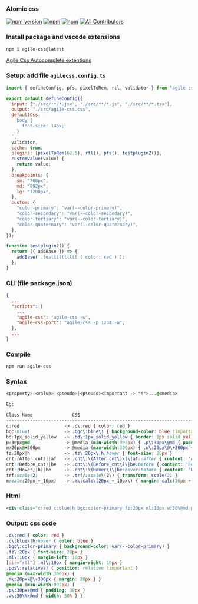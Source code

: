### Atomic css

[![npm version](https://badge.fury.io/js/agile-css.svg)](https://badge.fury.io/js/agile-css) [![npm](https://img.shields.io/npm/dw/agile-css.svg?logo=npm)](https://www.npmjs.com/package/agile-css) [![npm](https://img.shields.io/bundlephobia/minzip/agile-css)](https://www.npmjs.com/package/agile-css)
[![All Contributors](https://img.shields.io/badge/all_contributors-1-orange.svg?style=flat-square)](#contributors-)

### Install package and vscode extensions

```bash
npm i agile-css@latest
```

[Agile Css Autocomplete extentions](https://marketplace.visualstudio.com/items?itemName=AgileCssAutocomplete.agile-css-autocomplete&ssr=false#overview)

### Setup: add file `agilecss.config.ts`

```js
import { defineConfig, pfs, pixelToRem, rtl, validator } from "agile-css";

export default defineConfig({
  input: ["./src/**/*.jsx", "./src/**/*.js", "./src/**/*.tsx"],
  output: "./src/agile-css.css",
  defaultCss: `
    body {
      font-size: 14px;
    }
  `,
  validator,
  cache: true,
  plugins: [pixelToRem(62.5), rtl(), pfs(), testplugin2()],
  customValue(value) {
    return value;
  },
  breakpoints: {
    sm: "768px",
    md: "992px",
    lg: "1200px",
  },
  custom: {
    "color-primary": "var(--color-primary)",
    "color-secondary": "var(--color-secondary)",
    "color-tertiary": "var(--color-tertiary)",
    "color-quaternary": "var(--color-quaternary)",
  },
});

function testplugin2() {
  return ({ addBase }) => {
    addBase(`.testttttttttt { color: red }`);
  };
}
```

### CLI (file package.json)

```json
{
  ...
  "scripts": {
    ...
    "agile-css": "agile-css -w",
    "agile-css-port": "agile-css -p 1234 -w",
  },
  ...
}
```

### Compile

```bash
npm run agile-css
```

### Syntax

```css
<property>:<value>|<pseudo>|<pseudo><important -> "!">...@<media>

Eg:

Class Name               CSS
-----------------------------------------------------------------------------------------
c:red                 -> .c\:red { color: red }
bgc:blue!             -> .bgc\:blue\! { background-color: blue !important }
bd:1px_solid_yellow   -> .bd\:1px_solid_yellow { border: 1px solid yellow }
p:30px@md             -> @media (min-width:992px) { .p\:30px\@md { padding: 30px }
m:20px@+300px         -> @media (max-width:300px) { .m\:20px\@\+300px { margin: 20px } }
fz:20px|h             -> .fz\:20px\|h:hover { font-size: 20px }
cnt:(After_cnt)||af   -> .cnt\:\(After_cnt\)\|\|af::after { content: 'After ctn' }
cnt:(Before_cnt)|be   -> .cnt\:\(Before_cnt\)\|be:before { content: 'Before ctn' }
cnt:(Hover)|h||be     -> .cnt\:\(Hover\)\|be:hover:before { content: 'Hover' }
trf:scale(2)          -> .trf/:scale\(2\) { transform: scale(2) }
m:calc(20px_+_10px)   -> .m\:calc\(20px_+_10px\) { margin: calc(20px + 10px) }
```

### Html

```html
<div class="c:red c:blue|h bgc:color-primary fz:20px ml:10px w:30%@md p:30px@md m:20px@+300px pos:relative!"></div>
```

### Output: css code

```css
.c\:red { color: red }
.c\:blue\|h:hover { color: blue }
.bgc\:color-primary { background-color: var(--color-primary) }
.fz\:20px { font-size: 20px }
.ml\:10px { margin-left: 10px }
[dir="rtl"] .ml\:10px { margin-right: 10px }
.pos\:relative\! { position: relative !important }
@media (max-width:300px) {
.m\:20px\@\+300px { margin: 20px } }
@media (min-width:992px) {
.p\:30px\@md { padding: 30px }
.w\:30\%\@md { width: 30% } }
```
